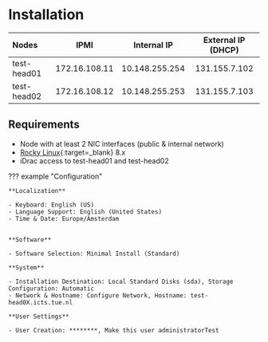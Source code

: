 # Installation

| Nodes                     |      IPMI      |   Internal IP   | External IP (DHCP) |
|:--------------------------|:--------------:|:---------------:|:------------------:|
| test-head01               | 172.16.108.11  | 10.148.255.254  |   131.155.7.102    |
| test-head02               | 172.16.108.12  | 10.148.255.253  |   131.155.7.103    |

## Requirements

- Node with at least 2 NIC interfaces (public & internal network)
- [Rocky Linux](https://rockylinux.org){:target=_blank} 8.x
- iDrac access to test-head01 and test-head02

??? example "Configuration"

    **Localization**
    
    - Keyboard: English (US)
    - Language Support: English (United States)
    - Time & Date: Europe/Amsterdam
    
    
    **Software**
    
    - Software Selection: Minimal Install (Standard)
    
    **System**
    
    - Installation Destination: Local Standard Disks (sda), Storage Configuration: Automatic
    - Network & Hostname: Configure Network, Hostname: test-head0X.icts.tue.nl
    
    **User Settings**
    
    - User Creation: ********, Make this user administratorTest

